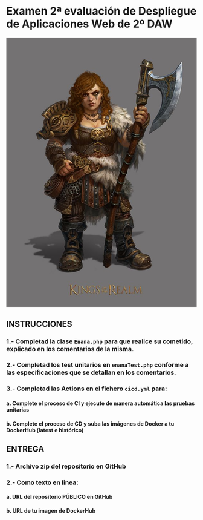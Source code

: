 # Examen 2ª evaluación de Despliegue de Aplicaciones Web de 2º DAW

![This is an image](/enana.jpg)

## INSTRUCCIONES
### 1.- Completad la clase `Enana.php` para que realice su cometido, explicado en los comentarios de la misma.
### 2.- Completad los test unitarios en `enanaTest.php` conforme a las especificaciones que se detallan en los comentarios.
### 3.- Completad las Actions en el fichero `cicd.yml` para:
####    a. Complete el proceso de CI y ejecute de manera automática las pruebas unitarias
####    b. Complete el proceso de CD y suba las imágenes de Docker a tu DockerHub (latest e histórico)

## ENTREGA
### 1.- Archivo **zip** del repositorio en GitHub
### 2.- Como texto en linea:
####    a. **URL** del repositorio **PÚBLICO** en GitHub
####    b. **URL** de tu imagen de DockerHub